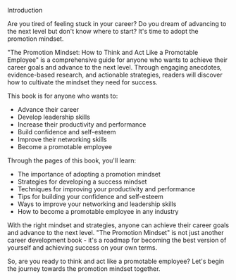 Introduction

Are you tired of feeling stuck in your career? Do you dream of advancing to the next level but don't know where to start? It's time to adopt the promotion mindset.

"The Promotion Mindset: How to Think and Act Like a Promotable Employee" is a comprehensive guide for anyone who wants to achieve their career goals and advance to the next level. Through engaging anecdotes, evidence-based research, and actionable strategies, readers will discover how to cultivate the mindset they need for success.

This book is for anyone who wants to:

* Advance their career
* Develop leadership skills
* Increase their productivity and performance
* Build confidence and self-esteem
* Improve their networking skills
* Become a promotable employee

Through the pages of this book, you'll learn:

* The importance of adopting a promotion mindset
* Strategies for developing a success mindset
* Techniques for improving your productivity and performance
* Tips for building your confidence and self-esteem
* Ways to improve your networking and leadership skills
* How to become a promotable employee in any industry

With the right mindset and strategies, anyone can achieve their career goals and advance to the next level. "The Promotion Mindset" is not just another career development book - it's a roadmap for becoming the best version of yourself and achieving success on your own terms.

So, are you ready to think and act like a promotable employee? Let's begin the journey towards the promotion mindset together.
